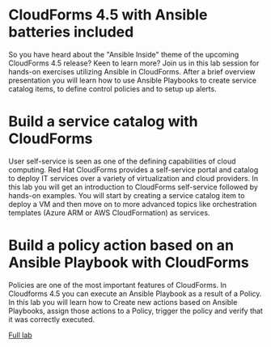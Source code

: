 # CloudForms 4.5 with Ansible batteries included

So you have heard about the "Ansible Inside" theme of the upcoming CloudForms 4.5 release? Keen to learn more? Join us in this lab session for hands-on exercises utilizing Ansible in CloudForms. After a brief overview presentation you will learn how to use Ansible Playbooks to create service catalog items, to define control policies and to setup up alerts.

# Build a service catalog with CloudForms

User self-service is seen as one of the defining capabilities of cloud computing. Red Hat CloudForms provides a self-service portal and catalog to deploy IT services over a variety of virtualization and cloud providers. In this lab you will get an introduction to CloudForms self-service followed by hands-on examples. You will start by creating a service catalog item to deploy a VM and then move on to more advanced topics like orchestration templates (Azure ARM or AWS CloudFormation) as services.

# Build a policy action based on an Ansible Playbook with CloudForms

Policies are one of the most important features of CloudForms. In Cloudforms 4.5 you can execute an Ansible Playbook as a result of a Policy. In this lab you will learn how to Create new actions based on Ansible Playbooks, assign those actions to a Policy, trigger the policy and verify that it was correctly executed.

[Full lab](./lab/index.md)